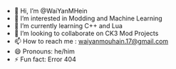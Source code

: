 - 👋 Hi, I’m @WaiYanMHein
- 👀 I’m interested in Modding and Machine Learning
- 🌱 I’m currently learning C++ and Lua
- 💞️ I’m looking to collaborate on CK3 Mod Projects
- 📫 How to reach me : waiyanmouhain.17@gmail.com
- 😄 Pronouns: he/him
- ⚡ Fun fact: Error 404

<!---
WaiYanMHein/WaiYanMHein is a ✨ special ✨ repository because its `README.md` (this file) appears on your GitHub profile.
You can click the Preview link to take a look at your changes.
--->
